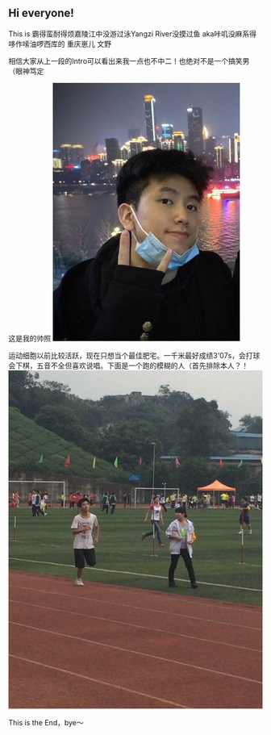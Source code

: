 ## Hi everyone! 
This is 霸得蛮耐得烦嘉陵江中没游过泳Yangzi River没摸过鱼
aka咔叽没麻系得哆作嗦油啰西库的
重庆崽儿 文野

相信大家从上一段的Intro可以看出来我一点也不中二！也绝对不是一个搞笑男（眼神笃定

这是我的帅照
![2741652261975_.pic](assets/2741652261975_.pic.jpg)



运动细胞以前比较活跃，现在只想当个最佳肥宅。一千米最好成绩3'07s，会打球会下棋，五音不全但喜欢说唱。下面是一个跑的模糊的人（首先排除本人？！
![0904A9137D5119C1467B8216988C1836](assets/0904A9137D5119C1467B8216988C1836.jpg)


This is the End，bye～




